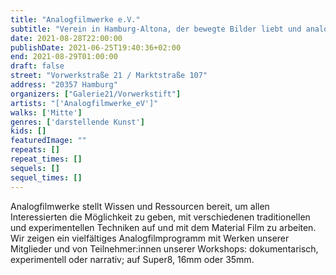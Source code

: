 ```yaml
---
title: "Analogfilmwerke e.V."
subtitle: "Verein in Hamburg-Altona, der bewegte Bilder liebt und analoges Filmemachen für alle zugänglich machen will."
date: 2021-08-28T22:00:00
publishDate: 2021-06-25T19:40:36+02:00
end: 2021-08-29T01:00:00
draft: false
street: "Vorwerkstraße 21 / Marktstraße 107"
address: "20357 Hamburg"
organizers: ["Galerie21/Vorwerkstift"]
artists: "['Analogfilmwerke_eV']"
walks: ['Mitte']
genres: ['darstellende Kunst']
kids: []
featuredImage: ""
repeats: []
repeat_times: []
sequels: []
sequel_times: []
---
```


 Analogfilmwerke stellt Wissen und Ressourcen bereit, um allen Interessierten die Möglichkeit zu geben, mit verschiedenen traditionellen und experimentellen Techniken auf und mit dem Material Film zu arbeiten. Wir zeigen ein vielfältiges Analogfilmprogramm mit Werken unserer Mitglieder und von Teilnehmer:innen unserer Workshops: dokumentarisch, experimentell oder narrativ; auf Super8, 16mm oder 35mm.